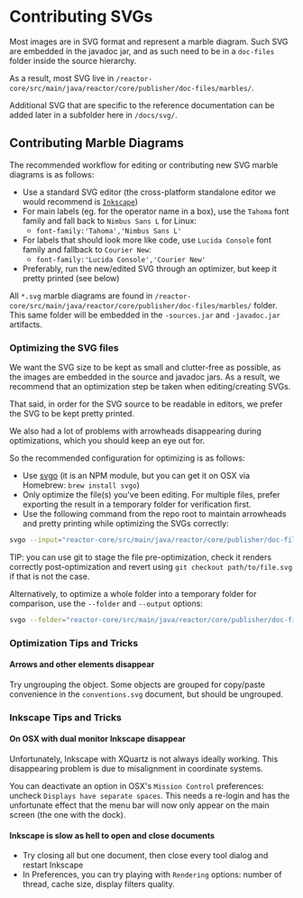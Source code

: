 # Contributing SVGs

Most images are in SVG format and represent a marble diagram.
Such SVG are embedded in the javadoc jar, and as such need to be in a `doc-files` folder inside the source hierarchy.

As a result, most SVG live in `/reactor-core/src/main/java/reactor/core/publisher/doc-files/marbles/`.

Additional SVG that are specific to the reference documentation can be added later in a subfolder here in `/docs/svg/`.

## Contributing Marble Diagrams

The recommended workflow for editing or contributing new SVG marble diagrams is as follows:

 - Use a standard SVG editor (the cross-platform standalone editor we would recommend is [`Inkscape`](https://inkscape.org))
 - For main labels (eg. for the operator name in a box), use the `Tahoma` font family and fall back to `Nimbus Sans L` for Linux:
   - `font-family:'Tahoma','Nimbus Sans L'`
 - For labels that should look more like code, use `Lucida Console` font family and fallback to `Courier New`:
   - `font-family:'Lucida Console','Courier New'`
 - Preferably, run the new/edited SVG through an optimizer, but keep it pretty printed (see below)

All `*.svg` marble diagrams are found in `/reactor-core/src/main/java/reactor/core/publisher/doc-files/marbles/` folder.
This same folder will be embedded in the `-sources.jar` and `-javadoc.jar` artifacts.

### Optimizing the SVG files

We want the SVG size to be kept as small and clutter-free as possible, as the images are embedded in the source and javadoc jars.
As a result, we recommend that an optimization step be taken when editing/creating SVGs.

That said, in order for the SVG source to be readable in editors, we prefer the SVG to be kept pretty printed.

We also had a lot of problems with arrowheads disappearing during optimizations, which you should keep an eye out for.

So the recommended configuration for optimizing is as follows:

 - Use [svgo](https://github.com/svg/svgo) (it is an NPM module, but you can get it on OSX via Homebrew: `brew install svgo`)
 - Only optimize the file(s) you've been editing. For multiple files, prefer exporting the result in a temporary folder for verification first.
 - Use the following command from the repo root to maintain arrowheads and pretty printing while optimizing the SVGs correctly:
 
```sh
svgo --input="reactor-core/src/main/java/reactor/core/publisher/doc-files/marbles/reduce.svg" --multipass --pretty --indent=2 --precision=0 --disable={cleanupIDs,removeNonInheritableGroupAttrs}
```

TIP: you can use git to stage the file pre-optimization, check it renders correctly post-optimization and revert using `git checkout path/to/file.svg` if that is not the case.

Alternatively, to optimize a whole folder into a temporary folder for comparison, use the `--folder` and `--output` options:

```sh
svgo --folder="reactor-core/src/main/java/reactor/core/publisher/doc-files/marbles/" --multipass --pretty --indent=2 --precision=0 --disable={cleanupIDs,removeNonInheritableGroupAttrs} --output=/tmp/svg/ --quiet
```

### Optimization Tips and Tricks

#### Arrows and other elements disappear
Try ungrouping the object.
Some objects are grouped for copy/paste convenience in the `conventions.svg` document, but should be ungrouped.

### Inkscape Tips and Tricks

#### On OSX with dual monitor Inkscape disappear
Unfortunately, Inkscape with XQuartz is not always ideally working. This disappearing problem is due to misalignment in coordinate systems.

You can deactivate an option in OSX's `Mission Control` preferences: uncheck `Displays have separate spaces`.
This needs a re-login and has the unfortunate effect that the menu bar will now only appear on the main screen (the one with the dock).

#### Inkscape is slow as hell to open and close documents
 - Try closing all but one document, then close every tool dialog and restart Inkscape
 - In Preferences, you can try playing with `Rendering` options: number of thread, cache size, display filters quality.
